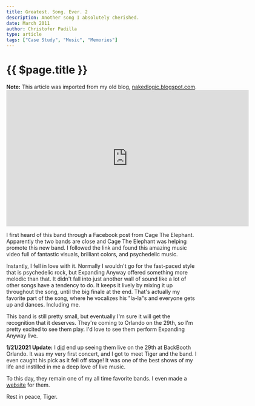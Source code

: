 ```yaml
---
title: Greatest. Song. Ever. 2
description: Another song I absolutely cherished.
date: March 2011
author: Christofer Padilla
type: article
tags: ["Case Study", "Music", "Memories"]
---
```


# {{ $page.title }}

<div class="info"><b>Note:</b> This article was imported from my old blog, <a href="http://nakedlogic.blogspot.com/2011/03/greatest-song-ever_19.html">nakedlogic.blogspot.com</a>.</div>

<iframe title="vimeo-player" src="https://player.vimeo.com/video/14304059" width="640" height="360" frameborder="0" allowfullscreen></iframe>

I first heard of this band through a Facebook post from Cage The Elephant. Apparently the two bands are close and Cage The Elephant was helping promote this new band. I followed the link and found this amazing music video full of fantastic visuals, brilliant colors, and psychedelic music.

Instantly, I fell in love with it. Normally I wouldn't go for the fast-paced style that is psychedelic rock, but Expanding Anyway offered something more melodic than that. It didn't fall into just another wall of sound like a lot of other songs have a tendency to do. It keeps it lively by mixing it up throughout the song, until the big finale at the end. That's actually my favorite part of the song, where he vocalizes his "la-la"s and everyone gets up and dances. Including me.

This band is still pretty small, but eventually I'm sure it will get the recognition that it deserves. They're coming to Orlando on the 29th, so I'm pretty excited to see them play. I'd love to see them perform Expanding Anyway live.

<div class="info"><p><b>1/21/2021 Update:</b> I <a href="/blog/2011/3/Morning-Teleportation-Live.html">did</a> end up seeing them live on the 29th at BackBooth Orlando. It was my very first concert, and I got to meet Tiger and the band. I even caught his pick as it fell off stage! It was one of the best shows of my life and instilled in me a deep love of live music.</p>
<p>To this day, they remain one of my all time favorite bands. I even made a <a href="https://agile-sierra-39866.herokuapp.com/">website</a> for them.</p>
<p>Rest in peace, Tiger.</p>
</div>

<TagLinks />

<Comments />
